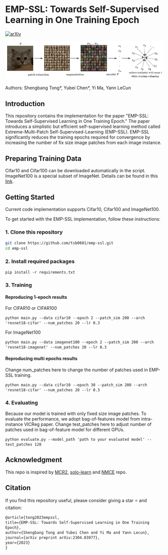 # EMP-SSL: Towards Self-Supervised Learning in One Training Epoch

[![arXiv](https://img.shields.io/badge/arXiv-2304.03977-b31b1b.svg)](https://arxiv.org/abs/2304.03977)


![Training Pipeline](pipeline.png)


Authors: Shengbang Tong*, Yubei Chen*, Yi Ma, Yann LeCun

## Introduction
This repository contains the implementation for the paper "EMP-SSL: Towards Self-Supervised Learning in One Training Epoch." The paper introduces a simplistic but efficient self-supervised learning method called Extreme-Multi-Patch Self-Supervised-Learning (EMP-SSL). EMP-SSL significantly reduces the training epochs required for convergence by increasing the number of fix size image patches from each image instance.

## Preparing Training Data
Cifar10 and Cifar100 can be downloaded automatically in the script. ImageNet100 is a special subset of ImageNet. Details can be found in this [link](https://github.com/HobbitLong/CMC/issues/21).

## Getting Started
Current code implementation supports Cifar10, Cifar100 and ImageNet100.

To get started with the EMP-SSL implementation, follow these instructions:

### 1. Clone this repository
```bash
git clone https://github.com/tsb0601/emp-ssl.git
cd emp-ssl
``` 
### 2. Install required packages
```
pip install -r requirements.txt
```
### 3. Training

#### Reproducing 1-epoch results
For CIFAR10 or CIFAR100
```
python main.py --data cifar10 --epoch 2 --patch_sim 200 --arch 'resnet18-cifar' --num_patches 20 --lr 0.3
```
For ImageNet100
```
python main.py --data imagenet100 --epoch 2 --patch_sim 200 --arch 'resnet18-imagenet' --num_patches 20 --lr 0.3
```


#### Reproducing multi epochs results
Change num_patches here to change the number of patches used in EMP-SSL training.
```
python main.py --data cifar10 --epoch 30 --patch_sim 200 --arch 'resnet18-cifar' --num_patches 20 --lr 0.3
```



### 4. Evaluating
Because our model is trained with only fixed size image patches. To evaluate the performance, we adopt bag-of-features model from intra-instance VICReg paper. Change test_patches here to adjust number of patches used in bag-of-feature model for different GPUs.
```
python evaluate.py --model_path 'path to your evaluated model' --test_patches 128
```

## Acknowledgment
This repo is inspired by [MCR2](https://github.com/Ma-Lab-Berkeley/MCR2), [solo-learn](https://github.com/vturrisi/solo-learn) and [NMCE](https://github.com/zengyi-li/NMCE-release) repo.

## Citation
If you find this repository useful, please consider giving a star :star: and citation:

```
@article{tong2023empssl,
title={EMP-SSL: Towards Self-Supervised Learning in One Training Epoch},
author={Shengbang Tong and Yubei Chen and Yi Ma and Yann Lecun},
journal={arXiv preprint arXiv:2304.03977},
year={2023}
}
```
